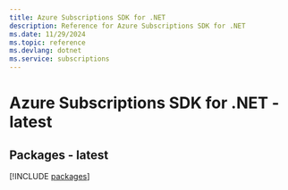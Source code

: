 ```yaml
---
title: Azure Subscriptions SDK for .NET
description: Reference for Azure Subscriptions SDK for .NET
ms.date: 11/29/2024
ms.topic: reference
ms.devlang: dotnet
ms.service: subscriptions
---
```

# Azure Subscriptions SDK for .NET - latest
## Packages - latest
[!INCLUDE [packages](subscriptions-index.md)]